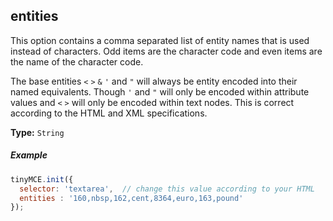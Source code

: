 ## entities

This option contains a comma separated list of entity names that is used instead of characters. Odd items are the character code and even items are the name of the character code.

The base entities `<` `>` `&` `'` and `"` will always be entity encoded into their named equivalents. Though `'` and `"` will only be encoded within attribute values and `<` `>` will only be encoded within text nodes. This is correct according to the HTML and XML specifications.

**Type:** `String`

##### Example

```js
tinyMCE.init({
  selector: 'textarea',  // change this value according to your HTML
  entities : '160,nbsp,162,cent,8364,euro,163,pound'
});
```
